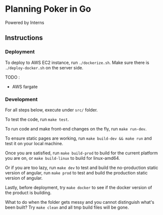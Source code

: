 # Planning Poker in Go

Powered by Interns

## Instructions

### Deployment

To deploy to AWS EC2 instance, run `./dockerize.sh`. Make sure there is `./deploy-docker.sh` on the server side.

TODO :
* AWS fargate

### Development

For all steps below, execute under `src/` folder.

To test the code, run `make test`.

To run code and make front-end changes on the fly, run `make run-dev`.

To ensure static pages are working, run `make build-dev && make run` and test it on your local machine.

Once you are satisfied, run `make build-prod` to build for the current platform you are on, or `make build-linux` to build for linux-amd64.

Or if you are too lazy, run `make dev` to test and build the no-production static version of angular, run `make prod` to test and build the production static version of angular. 

Lastly, before deployment, try `make docker` to see if the docker version of the product is building.

What to do when the folder gets messy and you cannot distinguish what's been built? Try `make clean` and all tmp build files will be gone. 

